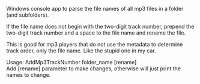 Windows console app to parse the file names of all mp3 files in a folder (and subfolders).

If the file name does not begin with the two-digit track number, prepend the two-digit track number
and a space to the file name and rename the file.

This is good for mp3 players that do not use the metadata to determine track order, only the file name.  Like the stupid one in my car.

Usage:  AddMp3TrackNumber folder_name [rename]  
Add [rename] parameter to make changes, otherwise will just print the names to change.
